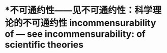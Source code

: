 # \*不可通约性——见不可通约性：科学理论的不可通约性 incommensurability of — see incommensurability: of scientific theories

